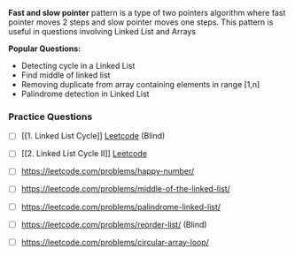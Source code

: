 **Fast and slow pointer** pattern is a type of two pointers algorithm where fast pointer moves 2 steps and slow pointer moves one steps. This pattern is useful in questions involving Linked List and Arrays

**Popular Questions:**
- Detecting cycle in a Linked List
- Find middle of linked list
- Removing duplicate from array containing elements in range \[1,n\] 
- Palindrome detection in Linked List

### Practice Questions
- [ ] [[1. Linked List Cycle]] [Leetcode](https://leetcode.com/problems/linked-list-cycle/) (Blind)
- [ ] [[2. Linked List Cycle II]] [Leetcode](https://leetcode.com/problems/linked-list-cycle-ii/)
- [ ] https://leetcode.com/problems/happy-number/
- [ ] https://leetcode.com/problems/middle-of-the-linked-list/
- [ ] https://leetcode.com/problems/palindrome-linked-list/
- [ ] https://leetcode.com/problems/reorder-list/ (Blind)
- [ ] https://leetcode.com/problems/circular-array-loop/


